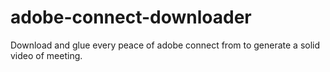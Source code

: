 # adobe-connect-downloader
Download and glue every peace of adobe connect from to generate a solid video of meeting.
